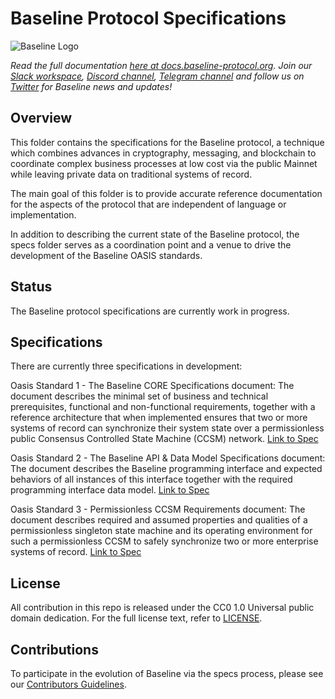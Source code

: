 # Baseline Protocol Specifications

![Baseline Logo](https://raw.githubusercontent.com/ethereum-oasis-op/baseline/main/docs/assets/baseline-logo/Web/examples/PNGs/horizontal/baselineHorizontal-Logo-FullColor.png)

*Read the full documentation [here at docs.baseline-protocol.org](https://docs.baseline-protocol.org/).*
*Join our [Slack workspace](https://communityinviter.com/apps/ethereum-baseline/join-us), [Discord channel](https://discord.com/invite/NE8AYD7), [Telegram channel](https://t.me/baselineprotocol) and follow us on [Twitter](https://twitter.com/baselineproto) for Baseline news and updates!* 

## Overview

This folder contains the specifications for the Baseline protocol, a technique which combines advances in cryptography, messaging, and blockchain to coordinate complex business processes at low cost via the public Mainnet while leaving private data on traditional systems of record.

The main goal of this folder is to provide accurate reference documentation for the aspects of the protocol that are independent of language or implementation. 

In addition to describing the current state of the Baseline protocol, the specs folder serves as a coordination point and a venue to drive the development of the Baseline OASIS standards. 

## Status

The Baseline protocol specifications are currently work in progress.

## Specifications

There are currently three specifications in development:

Oasis Standard 1 - The Baseline CORE Specifications document: The document describes the minimal set of business and technical prerequisites, functional and non-functional requirements, together with a reference architecture that when implemented ensures that two or more systems of record can synchronize their system state over a permissionless public Consensus Controlled State Machine (CCSM) network. [Link to Spec](https://github.com/ethereum-oasis-op/baseline-standard)

Oasis Standard 2 - The Baseline API & Data Model Specifications document: The document describes the Baseline programming interface and expected behaviors of all instances of this interface together with the required programming interface data model. [Link to Spec](https://github.com/ethereum-oasis-op/baseline-standard/tree/main/api)

Oasis Standard 3 - Permissionless CCSM Requirements document: The document describes required and assumed properties and qualities of a permissionless singleton state machine and its operating environment for such a permissionless CCSM to safely synchronize two or more enterprise systems of record. [Link to Spec](https://github.com/ethereum-oasis-op/baseline-standard/tree/main/ccsm)

## License

All contribution in this repo is released under the CC0 1.0 Universal public domain dedication. For the full license text, refer to [LICENSE](https://github.com/ethereum-oasis-op/baseline/blob/master/LICENSE).

## Contributions

To participate in the evolution of Baseline via the specs process, please see our [Contributors Guidelines](https://docs.baseline-protocol.org/community/contributors).
